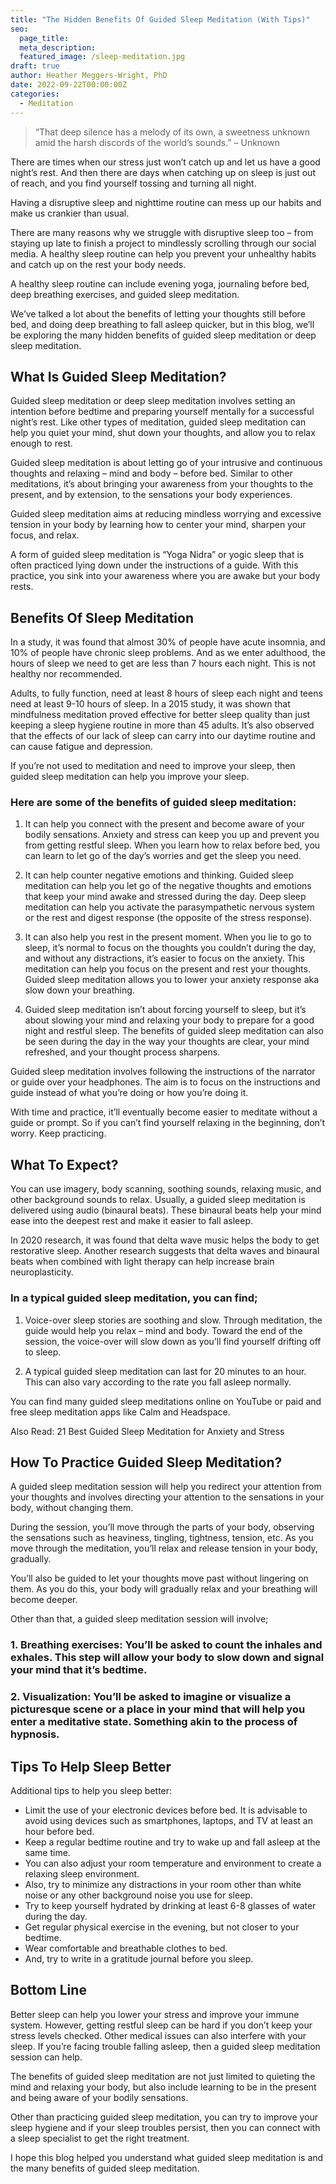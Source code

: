 ```yaml
---
title: "The Hidden Benefits Of Guided Sleep Meditation (With Tips)"
seo:
  page_title:
  meta_description:
  featured_image: /sleep-meditation.jpg
draft: true
author: Heather Meggers-Wright, PhD
date: 2022-09-22T00:00:00Z
categories:
  - Meditation
---
```


> “That deep silence has a melody of its own, a sweetness unknown amid the harsh discords of the world’s sounds.” – Unknown

There are times when our stress just won’t catch up and let us have a good night’s rest. And then there are days when catching up on sleep is just out of reach, and you find yourself tossing and turning all night.

Having a disruptive sleep and nighttime routine can mess up our habits and make us crankier than usual.

There are many reasons why we struggle with disruptive sleep too – from staying up late to finish a project to mindlessly scrolling through our social media. A healthy sleep routine can help you prevent your unhealthy habits and catch up on the rest your body needs.

A healthy sleep routine can include evening yoga, journaling before bed, deep breathing exercises, and guided sleep meditation.

We’ve talked a lot about the benefits of letting your thoughts still before bed, and doing deep breathing to fall asleep quicker, but in this blog, we’ll be exploring the many hidden benefits of guided sleep meditation or deep sleep meditation.

## What Is Guided Sleep Meditation?

Guided sleep meditation or deep sleep meditation involves setting an intention before bedtime and preparing yourself mentally for a successful night’s rest. Like other types of meditation, guided sleep meditation can help you quiet your mind, shut down your thoughts, and allow you to relax enough to rest.

Guided sleep meditation is about letting go of your intrusive and continuous thoughts and relaxing – mind and body – before bed. Similar to other meditations, it’s about bringing your awareness from your thoughts to the present, and by extension, to the sensations your body experiences.

Guided sleep meditation aims at reducing mindless worrying and excessive tension in your body by learning how to center your mind, sharpen your focus, and relax.

A form of guided sleep meditation is “Yoga Nidra” or yogic sleep that is often practiced lying down under the instructions of a guide. With this practice, you sink into your awareness where you are awake but your body rests.

## Benefits Of Sleep Meditation

In a study, it was found that almost 30% of people have acute insomnia, and 10% of people have chronic sleep problems. And as we enter adulthood, the hours of sleep we need to get are less than 7 hours each night. This is not healthy nor recommended.

Adults, to fully function, need at least 8 hours of sleep each night and teens need at least 9-10 hours of sleep. In a 2015 study, it was shown that mindfulness meditation proved effective for better sleep quality than just keeping a sleep hygiene routine in more than 45 adults. It’s also observed that the effects of our lack of sleep can carry into our daytime routine and can cause fatigue and depression.

If you’re not used to meditation and need to improve your sleep, then guided sleep meditation can help you improve your sleep.

### Here are some of the benefits of guided sleep meditation:

1. It can help you connect with the present and become aware of your bodily sensations. Anxiety and stress can keep you up and prevent you from getting restful sleep. When you learn how to relax before bed, you can learn to let go of the day’s worries and get the sleep you need.

2. It can help counter negative emotions and thinking. Guided sleep meditation can help you let go of the negative thoughts and emotions that keep your mind awake and stressed during the day. Deep sleep meditation can help you activate the parasympathetic nervous system or the rest and digest response (the opposite of the stress response).

3. It can also help you rest in the present moment. When you lie to go to sleep, it’s normal to focus on the thoughts you couldn’t during the day, and without any distractions, it’s easier to focus on the anxiety. This meditation can help you focus on the present and rest your thoughts. Guided sleep meditation allows you to lower your anxiety response aka slow down your breathing.

4. Guided sleep meditation isn’t about forcing yourself to sleep, but it’s about slowing your mind and relaxing your body to prepare for a good night and restful sleep. The benefits of guided sleep meditation can also be seen during the day in the way your thoughts are clear, your mind refreshed, and your thought process sharpens.

Guided sleep meditation involves following the instructions of the narrator or guide over your headphones. The aim is to focus on the instructions and guide instead of what you’re doing or how you’re doing it.

With time and practice, it’ll eventually become easier to meditate without a guide or prompt. So if you can’t find yourself relaxing in the beginning, don’t worry. Keep practicing.

## What To Expect?

You can use imagery, body scanning, soothing sounds, relaxing music, and other background sounds to relax. Usually, a guided sleep meditation is delivered using audio (binaural beats). These binaural beats help your mind ease into the deepest rest and make it easier to fall asleep.

In 2020 research, it was found that delta wave music helps the body to get restorative sleep. Another research suggests that delta waves and binaural beats when combined with light therapy can help increase brain neuroplasticity.

### In a typical guided sleep meditation, you can find;

1. Voice-over sleep stories are soothing and slow. Through meditation, the guide would help you relax – mind and body. Toward the end of the session, the voice-over will slow down as you’ll find yourself drifting off to sleep.

2. A typical guided sleep meditation can last for 20 minutes to an hour. This can also vary according to the rate you fall asleep normally.

You can find many guided sleep meditations online on YouTube or paid and free sleep meditation apps like Calm and Headspace.

Also Read: 21 Best Guided Sleep Meditation for Anxiety and Stress

## How To Practice Guided Sleep Meditation?

A guided sleep meditation session will help you redirect your attention from your thoughts and involves directing your attention to the sensations in your body, without changing them.

During the session, you’ll move through the parts of your body, observing the sensations such as heaviness, tingling, tightness, tension, etc. As you move through the meditation, you’ll relax and release tension in your body, gradually.

You’ll also be guided to let your thoughts move past without lingering on them. As you do this, your body will gradually relax and your breathing will become deeper.

Other than that, a guided sleep meditation session will involve;

### 1. Breathing exercises: You’ll be asked to count the inhales and exhales. This step will allow your body to slow down and signal your mind that it’s bedtime.

### 2. Visualization: You’ll be asked to imagine or visualize a picturesque scene or a place in your mind that will help you enter a meditative state. Something akin to the process of hypnosis.

## Tips To Help Sleep Better

Additional tips to help you sleep better:

- Limit the use of your electronic devices before bed. It is advisable to avoid using devices such as smartphones, laptops, and TV at least an hour before bed.
- Keep a regular bedtime routine and try to wake up and fall asleep at the same time.
- You can also adjust your room temperature and environment to create a relaxing sleep environment.
- Also, try to minimize any distractions in your room other than white noise or any other background noise you use for sleep.
- Try to keep yourself hydrated by drinking at least 6-8 glasses of water during the day.
- Get regular physical exercise in the evening, but not closer to your bedtime.
- Wear comfortable and breathable clothes to bed.
- And, try to write in a gratitude journal before you sleep.

## Bottom Line

Better sleep can help you lower your stress and improve your immune system. However, getting restful sleep can be hard if you don’t keep your stress levels checked. Other medical issues can also interfere with your sleep. If you’re facing trouble falling asleep, then a guided sleep meditation session can help.

The benefits of guided sleep meditation are not just limited to quieting the mind and relaxing your body, but also include learning to be in the present and being aware of your bodily sensations.

Other than practicing guided sleep meditation, you can try to improve your sleep hygiene and if your sleep troubles persist, then you can connect with a sleep specialist to get the right treatment.

I hope this blog helped you understand what guided sleep meditation is and the many benefits of guided sleep meditation.
